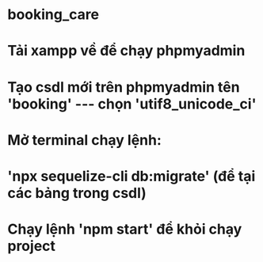 # booking_care
# Tải xampp về để chạy phpmyadmin
# Tạo csdl mới trên phpmyadmin tên 'booking' --- chọn 'utif8_unicode_ci'
# Mở terminal chạy lệnh:
# 'npx sequelize-cli db:migrate' (để tại các bảng trong csdl)
# Chạy lệnh 'npm start' để khỏi chạy project